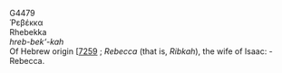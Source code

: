 <body>
  <p>G4479<br>  Ῥεβέκκα  <br> Rhebekka  <br><i>hreb-bek‘-kah </i><br>Of Hebrew origin [<a href="h7259.htm">7259</a> ; <i>Rebecca</i> (that is, <i>Ribkah</i>), the wife of Isaac: - Rebecca.<br></p>
 </body>